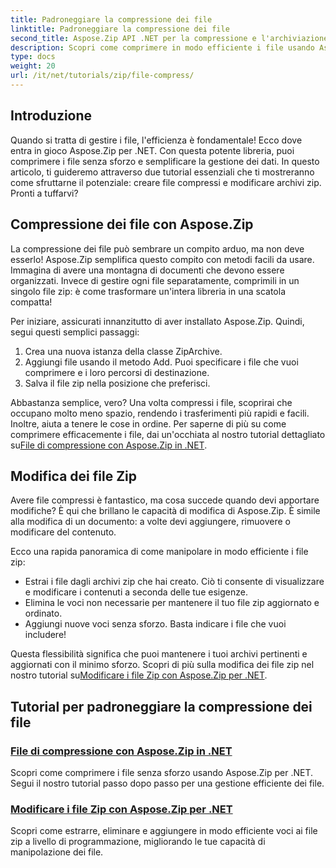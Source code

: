 ```yaml
---
title: Padroneggiare la compressione dei file
linktitle: Padroneggiare la compressione dei file
second_title: Aspose.Zip API .NET per la compressione e l'archiviazione dei file
description: Scopri come comprimere in modo efficiente i file usando Aspose.Zip per .NET con il nostro tutorial dettagliato. Segui questa guida completa per implementare la compressione dei file senza problemi nelle tue applicazioni .NET.
type: docs
weight: 20
url: /it/net/tutorials/zip/file-compress/
---
```

## Introduzione

Quando si tratta di gestire i file, l'efficienza è fondamentale! Ecco dove entra in gioco Aspose.Zip per .NET. Con questa potente libreria, puoi comprimere i file senza sforzo e semplificare la gestione dei dati. In questo articolo, ti guideremo attraverso due tutorial essenziali che ti mostreranno come sfruttarne il potenziale: creare file compressi e modificare archivi zip. Pronti a tuffarvi?

## Compressione dei file con Aspose.Zip

La compressione dei file può sembrare un compito arduo, ma non deve esserlo! Aspose.Zip semplifica questo compito con metodi facili da usare. Immagina di avere una montagna di documenti che devono essere organizzati. Invece di gestire ogni file separatamente, comprimili in un singolo file zip: è come trasformare un'intera libreria in una scatola compatta! 

Per iniziare, assicurati innanzitutto di aver installato Aspose.Zip. Quindi, segui questi semplici passaggi:

1. Crea una nuova istanza della classe ZipArchive.
2. Aggiungi file usando il metodo Add. Puoi specificare i file che vuoi comprimere e i loro percorsi di destinazione.
3. Salva il file zip nella posizione che preferisci.

 Abbastanza semplice, vero? Una volta compressi i file, scoprirai che occupano molto meno spazio, rendendo i trasferimenti più rapidi e facili. Inoltre, aiuta a tenere le cose in ordine. Per saperne di più su come comprimere efficacemente i file, dai un'occhiata al nostro tutorial dettagliato su[File di compressione con Aspose.Zip in .NET](./compression-file/).

## Modifica dei file Zip

Avere file compressi è fantastico, ma cosa succede quando devi apportare modifiche? È qui che brillano le capacità di modifica di Aspose.Zip. È simile alla modifica di un documento: a volte devi aggiungere, rimuovere o modificare del contenuto.

Ecco una rapida panoramica di come manipolare in modo efficiente i file zip:

- Estrai i file dagli archivi zip che hai creato. Ciò ti consente di visualizzare e modificare i contenuti a seconda delle tue esigenze.
- Elimina le voci non necessarie per mantenere il tuo file zip aggiornato e ordinato.
- Aggiungi nuove voci senza sforzo. Basta indicare i file che vuoi includere!

 Questa flessibilità significa che puoi mantenere i tuoi archivi pertinenti e aggiornati con il minimo sforzo. Scopri di più sulla modifica dei file zip nel nostro tutorial su[Modificare i file Zip con Aspose.Zip per .NET](./modify-zip-files/).

## Tutorial per padroneggiare la compressione dei file
### [File di compressione con Aspose.Zip in .NET](./compression-file/)
Scopri come comprimere i file senza sforzo usando Aspose.Zip per .NET. Segui il nostro tutorial passo dopo passo per una gestione efficiente dei file.
### [Modificare i file Zip con Aspose.Zip per .NET](./modify-zip-files/)
Scopri come estrarre, eliminare e aggiungere in modo efficiente voci ai file zip a livello di programmazione, migliorando le tue capacità di manipolazione dei file.
